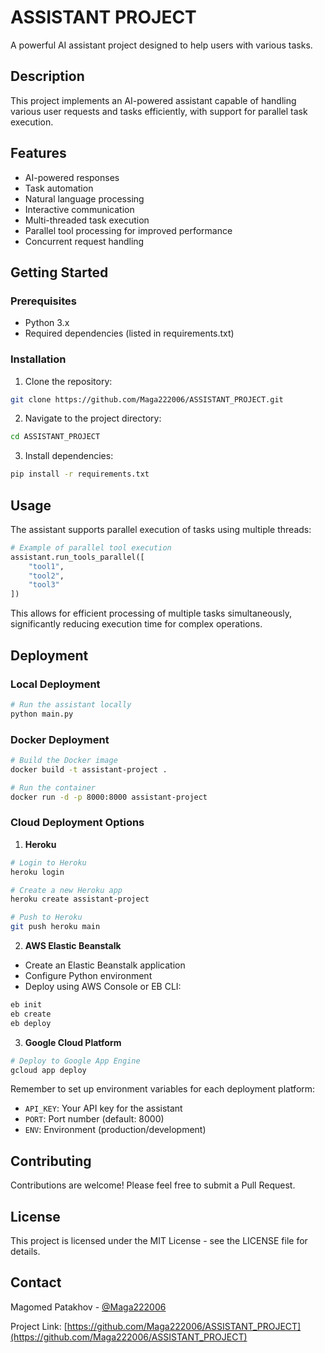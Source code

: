 # ASSISTANT PROJECT

A powerful AI assistant project designed to help users with various tasks.

## Description

This project implements an AI-powered assistant capable of handling various user requests and tasks efficiently, with support for parallel task execution.

## Features

- AI-powered responses
- Task automation
- Natural language processing
- Interactive communication
- Multi-threaded task execution
- Parallel tool processing for improved performance
- Concurrent request handling

## Getting Started

### Prerequisites

- Python 3.x
- Required dependencies (listed in requirements.txt)

### Installation

1. Clone the repository:
```bash
git clone https://github.com/Maga222006/ASSISTANT_PROJECT.git
```

2. Navigate to the project directory:
```bash
cd ASSISTANT_PROJECT
```

3. Install dependencies:
```bash
pip install -r requirements.txt
```

## Usage

The assistant supports parallel execution of tasks using multiple threads:

```python
# Example of parallel tool execution
assistant.run_tools_parallel([
    "tool1",
    "tool2",
    "tool3"
])
```

This allows for efficient processing of multiple tasks simultaneously, significantly reducing execution time for complex operations.

## Deployment

### Local Deployment
```bash
# Run the assistant locally
python main.py
```

### Docker Deployment
```bash
# Build the Docker image
docker build -t assistant-project .

# Run the container
docker run -d -p 8000:8000 assistant-project
```

### Cloud Deployment Options

1. **Heroku**
```bash
# Login to Heroku
heroku login

# Create a new Heroku app
heroku create assistant-project

# Push to Heroku
git push heroku main
```

2. **AWS Elastic Beanstalk**
- Create an Elastic Beanstalk application
- Configure Python environment
- Deploy using AWS Console or EB CLI:
```bash
eb init
eb create
eb deploy
```

3. **Google Cloud Platform**
```bash
# Deploy to Google App Engine
gcloud app deploy
```

Remember to set up environment variables for each deployment platform:
- `API_KEY`: Your API key for the assistant
- `PORT`: Port number (default: 8000)
- `ENV`: Environment (production/development)

## Contributing

Contributions are welcome! Please feel free to submit a Pull Request.

## License

This project is licensed under the MIT License - see the LICENSE file for details.

## Contact

Magomed Patakhov - [@Maga222006](https://github.com/Maga222006)

Project Link: [https://github.com/Maga222006/ASSISTANT_PROJECT](https://github.com/Maga222006/ASSISTANT_PROJECT) 